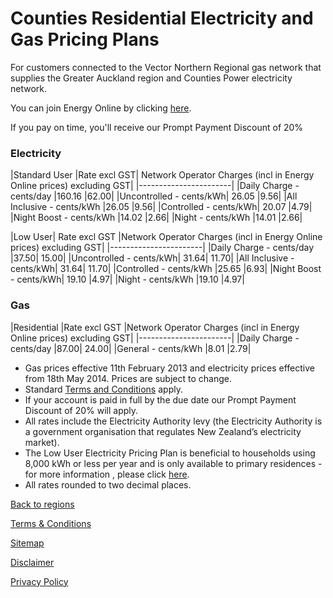 # Counties Residential Electricity and Gas Pricing Plans
For customers connected to the Vector Northern Regional gas network that supplies the Greater Auckland region and Counties Power electricity network. 


You can join Energy Online by clicking [here](http://www.energyonline.co.nz/Default.aspx?tabid=98).

<p class="intro">If you pay on time, you'll receive our Prompt Payment Discount of 20%</p>


### Electricity

|Standard User	|Rate excl GST|	Network Operator Charges (incl in Energy Online prices) excluding GST|
|-----------------------|
|Daily Charge - cents/day	|160.16	|62.00|
|Uncontrolled - cents/kWh|	26.05	|9.56|
|All Inclusive - cents/kWh	|26.05	|9.56|
|Controlled - cents/kWh|	20.07	|4.79|
|Night Boost - cents/kWh	|14.02	|2.66|
|Night - cents/kWh	|14.01	|2.66|
 


|Low User|	Rate excl GST	|Network Operator Charges (incl in Energy Online prices) excluding GST|
|-----------------------|
|Daily Charge - cents/day	|37.50|	15.00|
|Uncontrolled - cents/kWh|	31.64|	11.70|
|All Inclusive - cents/kWh|	31.64|	11.70|
|Controlled - cents/kWh	|25.65	|6.93|
|Night Boost - cents/kWh|	19.10	|4.97|
|Night - cents/kWh	|19.10	|4.97|


### Gas

|Residential	|Rate excl GST	|Network Operator Charges (incl in Energy Online prices) excluding GST|
|-----------------------|
|Daily Charge - cents/day	|87.00|	24.00|
|General - cents/kWh	|8.01	|2.79|

- Gas prices effective 11th February 2013 and electricity prices effective from 18th May 2014. Prices are subject to change.
- Standard [Terms and Conditions](http://www.energyonline.co.nz/terms) apply.
- If your account is paid in full by the due date our Prompt Payment Discount of 20% will apply.
- All rates include the Electricity Authority levy (the Electricity Authority is a government organisation that regulates New Zealand’s electricity market).
- The Low User Electricity Pricing Plan is beneficial to households using 8,000 kWh or less per year and is only available to primary residences - for more information , please click [here](http://www.energyonline.co.nz/Default.aspx?tabid=148).
- All rates rounded to two decimal places.

[Back to regions](http://www.energyonline.co.nz/residential/pricing_plans/electricity_and_gas_pricing_plans)

[Terms & Conditions](http://www.energyonline.co.nz/terms)

[Sitemap](http://www.energyonline.co.nz/home/site_map)

[Disclaimer](http://www.energyonline.co.nz/home/site_map/disclaimer)

[Privacy Policy](http://www.energyonline.co.nz/home/site_map/privacy_policy)
